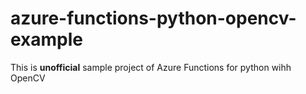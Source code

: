 # azure-functions-python-opencv-example
This is **unofficial** sample project of Azure Functions for python wihh OpenCV
